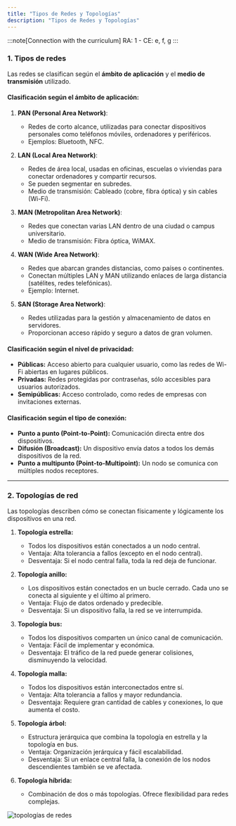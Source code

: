 ```yaml
---
title: "Tipos de Redes y Topologías"
description: "Tipos de Redes y Topologías"
---
```


:::note[Connection with the curriculum]
RA: 1 - CE: e, f, g
:::

### **1. Tipos de redes**

Las redes se clasifican según el **ámbito de aplicación** y el **medio de transmisión** utilizado.

#### **Clasificación según el ámbito de aplicación:**
1. **PAN (Personal Area Network)**:
   - Redes de corto alcance, utilizadas para conectar dispositivos personales como teléfonos móviles, ordenadores y periféricos.
   - Ejemplos: Bluetooth, NFC.

2. **LAN (Local Area Network)**:
   - Redes de área local, usadas en oficinas, escuelas o viviendas para conectar ordenadores y compartir recursos.
   - Se pueden segmentar en subredes.
   - Medio de transmisión: Cableado (cobre, fibra óptica) y sin cables (Wi-Fi).

3. **MAN (Metropolitan Area Network)**:
   - Redes que conectan varias LAN dentro de una ciudad o campus universitario.
   - Medio de transmisión: Fibra óptica, WiMAX.

4. **WAN (Wide Area Network)**:
   - Redes que abarcan grandes distancias, como países o continentes.
   - Conectan múltiples LAN y MAN utilizando enlaces de larga distancia (satélites, redes telefónicas).
   - Ejemplo: Internet.

5. **SAN (Storage Area Network)**:
   - Redes utilizadas para la gestión y almacenamiento de datos en servidores.
   - Proporcionan acceso rápido y seguro a datos de gran volumen.

#### **Clasificación según el nivel de privacidad:**
- **Públicas:** Acceso abierto para cualquier usuario, como las redes de Wi-Fi abiertas en lugares públicos.
- **Privadas:** Redes protegidas por contraseñas, sólo accesibles para usuarios autorizados.
- **Semipúblicas:** Acceso controlado, como redes de empresas con invitaciones externas.

#### **Clasificación según el tipo de conexión:**
- **Punto a punto (Point-to-Point):** Comunicación directa entre dos dispositivos.
- **Difusión (Broadcast):** Un dispositivo envía datos a todos los demás dispositivos de la red.
- **Punto a multipunto (Point-to-Multipoint):** Un nodo se comunica con múltiples nodos receptores.

---

### **2. Topologías de red**

Las topologías describen cómo se conectan físicamente y lógicamente los dispositivos en una red.

1. **Topología estrella:**
   - Todos los dispositivos están conectados a un nodo central.
   - Ventaja: Alta tolerancia a fallos (excepto en el nodo central).
   - Desventaja: Si el nodo central falla, toda la red deja de funcionar.

2. **Topología anillo:**
   - Los dispositivos están conectados en un bucle cerrado. Cada uno se conecta al siguiente y el último al primero.
   - Ventaja: Flujo de datos ordenado y predecible.
   - Desventaja: Si un dispositivo falla, la red se ve interrumpida.

3. **Topología bus:**
   - Todos los dispositivos comparten un único canal de comunicación.
   - Ventaja: Fácil de implementar y económica.
   - Desventaja: El tráfico de la red puede generar colisiones, disminuyendo la velocidad.

4. **Topología malla:**
   - Todos los dispositivos están interconectados entre sí.
   - Ventaja: Alta tolerancia a fallos y mayor redundancia.
   - Desventaja: Requiere gran cantidad de cables y conexiones, lo que aumenta el costo.

5. **Topología árbol:**
   - Estructura jerárquica que combina la topología en estrella y la topología en bus.
   - Ventaja: Organización jerárquica y fácil escalabilidad.
   - Desventaja: Si un enlace central falla, la conexión de los nodos descendientes también se ve afectada.

6. **Topología híbrida:**
   - Combinación de dos o más topologías. Ofrece flexibilidad para redes complejas.

![topologías de redes](https://upload.wikimedia.org/wikipedia/commons/4/4a/Topolog%C3%ADa_de_red.png)
